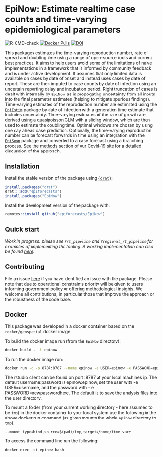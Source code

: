 
# EpiNow: Estimate realtime case counts and time-varying epidemiological parameters 

![R-CMD-check](https://github.com/epiforecasts/EpiNow/workflows/R-CMD-check/badge.svg)
[![Docker Pulls](https://img.shields.io/docker/pulls/seabbs/epinow)](https://hub.docker.com/r/seabbs/epinow)
[![DOI](https://zenodo.org/badge/247464257.svg)](https://zenodo.org/badge/latestdoi/247464257)

This packages estimates the time-varying reproduction number, rate of spread and doubling time using a range of open-source tools and current best practices. It aims to help users avoid some of the limitations of naive implementations in a framework that is informed by community feedback and is under active development. It assumes that only limited data is available on cases by date of onset and instead uses cases by date of report. These are then imputed to case counts by date of infection using an uncertain reporting delay and incubation period. Right truncation of cases is dealt with internally by `EpiNow`, as is propogating uncertainty from all inputs into the final parameter estimates (helping to mitigate spurious findings). Time-varying estimates of the reproduction number are estimated using the [`EpiEstim`](https://github.com/annecori/EpiEstim) package by date of infection with a generation time estimate that includes uncertainty. Time-varying estimates of the rate of growth are derived using a quasipoisson GLM with a sliding window, which are then used to estimate the doubling time. Optimal windows are chosen by using one day ahead case prediction. Optionally, the time-varying reproduction number can be forecast forwards in time using an integration with the [`EpiSoon`](https://epiforecasts.io/EpiSoon) package and converted to a case forecast using a branching process. See the [methods](https://epiforecasts.io/covid/methods.html) section of our Covid-19 site for a detailed discussion of the approach. 


## Installation

Install the stable version of the package using [`{drat}`](https://epiforecasts.io/drat/):

```r
install.packages("drat")
drat:::add("epiforecasts")
install.packages("EpiNow")
```

Install the development version of the package with: 

```r
remotes::install_github("epiforecasts/EpiNow")
```

## Quick start


*Work in progress: please see `?rt_pipeline` and `?regional_rt_pipeline` for examples of implementing the tooling. A working implementation can also be found [here](https://github.com/epiforecasts/covid-global/blob/master/update_nowcasts.R).*

## Contributing

File an issue [here](https://github.com/epiforecasts/EpiNow/issues) if you have identified an issue with the package. Please note that due to operational constraints priority will be given to users informing government policy or offering methodological insights. We welcome all contributions, in particular those that improve the approach or the robustness of the code base.

## Docker

This package was developed in a docker container based on the `rocker/geospatial` docker image. 

To build the docker image run (from the `EpiNow` directory):

```bash
docker build . -t epinow
```

To run the docker image run:

```bash
docker run -d -p 8787:8787 --name epinow -e USER=epinow -e PASSWORD=epinow time_vary
```

The rstudio client can be found on port :8787 at your local machines ip. The default username:password is epinow:epinow, set the user with -e USER=username, and the password with - e PASSWORD=newpasswordhere. The default is to save the analysis files into the user directory.

To mount a folder (from your current working directory - here assumed to be `tmp`) in the docker container to your local system use the following in the above docker run command (as given mounts the whole `epinow` directory to `tmp`).

```{bash, eval = FALSE}
--mount type=bind,source=$(pwd)/tmp,target=/home/time_vary
```

To access the command line run the following:

```{bash, eval = FALSE}
docker exec -ti epinow bash
```
